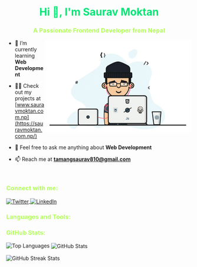 <h1 align="center" style="color: #00E676;">Hi 👋, I'm Saurav Moktan</h1>
<h3 align="center" style="color: #B2FF59;">A Passionate Frontend Developer from Nepal</h3>

<!-- GIF Animation -->
<img align="right" width="400" src="https://raw.githubusercontent.com/kvssankar/kvssankar/main/programmer.gif" alt="Coding GIF"/>

<!-- About Me Section -->
- 🌱 I’m currently learning **Web Development**

- 👨‍💻 Check out my projects at [www.sauravmoktan.com.np](https://sauravmoktan.com.np/)

- 💬 Feel free to ask me anything about **Web Development**

- 📫 Reach me at **tamangsaurav810@gmail.com**

<br>

<!-- Connect with Me -->
<h3 align="left" style="color: #B2FF59;">Connect with me:</h3>
<p align="left">
  <a href="https://twitter.com/whoami_3f" target="_blank">
    <img align="center" src="https://raw.githubusercontent.com/rahuldkjain/github-profile-readme-generator/master/src/images/icons/Social/twitter.svg" alt="Twitter" height="30" width="40"/>
  </a>
  <a href="https://linkedin.com/in/saurav-moktan" target="_blank">
    <img align="center" src="https://raw.githubusercontent.com/rahuldkjain/github-profile-readme-generator/master/src/images/icons/Social/linked-in-alt.svg" alt="LinkedIn" height="30" width="40"/>
  </a>
</p>

<!-- Languages and Tools Section -->
<h3 align="left" style="color: #B2FF59;">Languages and Tools:</h3>
<p align="left">
  <!-- Add tools as per your code -->
</p>

<!-- GitHub Stats Section -->
<h3 align="left" style="color: #B2FF59;">GitHub Stats:</h3>
<p>
  <img align="left" src="https://github-readme-stats.vercel.app/api/top-langs?username=whoami-3f&show_icons=true&locale=en&layout=compact&theme=dark" alt="Top Languages" />
</p>

<p>&nbsp;<img align="center" src="https://github-readme-stats.vercel.app/api?username=whoami-3f&show_icons=true&locale=en&theme=dark" alt="GitHub Stats" /></p>

<p><img align="center" src="https://github-readme-streak-stats.herokuapp.com/?user=whoami-3f&theme=dark" alt="GitHub Streak Stats" /></p>
